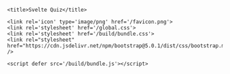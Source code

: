<!DOCTYPE html>
<html lang="en">
<head>
	<meta charset='utf-8'>
	<meta name='viewport' content='width=device-width,initial-scale=1'>

	<title>Svelte Quiz</title>

	<link rel='icon' type='image/png' href='/favicon.png'>
	<link rel='stylesheet' href='/global.css'>
	<link rel='stylesheet' href='/build/bundle.css'>
	<link rel="stylesheet" href="https://cdn.jsdelivr.net/npm/bootstrap@5.0.1/dist/css/bootstrap.min.css" />

	<script defer src='/build/bundle.js'></script>
</head>

<body>
</body>
</html>
